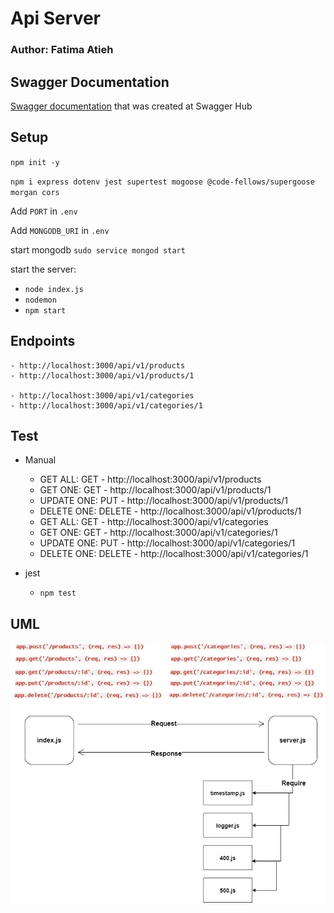 
# Api Server

### Author: Fatima Atieh


## Swagger Documentation

[Swagger documentation](https://app.swaggerhub.com/apis/fati-ma/api-server/0.1#/) that was created at Swagger Hub



## Setup

`npm init -y`

`npm i express dotenv jest supertest mogoose @code-fellows/supergoose  morgan cors`

Add `PORT` in `.env`

Add `MONGODB_URI` in `.env`

start mongodb `sudo service mongod start`

start the server:
  - `node index.js`
  - `nodemon`
  - `npm start`


## Endpoints

    - http://localhost:3000/api/v1/products  
    - http://localhost:3000/api/v1/products/1

    - http://localhost:3000/api/v1/categories
    - http://localhost:3000/api/v1/categories/1




## Test

  - Manual
    - GET ALL: GET - http://localhost:3000/api/v1/products
    - GET ONE: GET - http://localhost:3000/api/v1/products/1
    - UPDATE ONE: PUT - http://localhost:3000/api/v1/products/1
    - DELETE ONE: DELETE - http://localhost:3000/api/v1/products/1
    - GET ALL: GET - http://localhost:3000/api/v1/categories
    - GET ONE: GET - http://localhost:3000/api/v1/categories/1
    - UPDATE ONE: PUT - http://localhost:3000/api/v1/categories/1
    - DELETE ONE: DELETE - http://localhost:3000/api/v1/categories/1

  - jest
    - `npm test`



## UML     

![api-class7](img/api-server-2.png)



